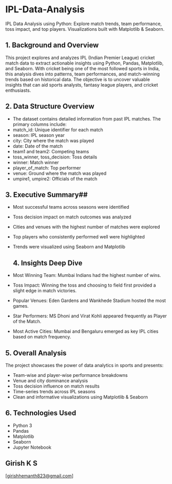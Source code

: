 # IPL-Data-Analysis
IPL Data Analysis using Python: Explore match trends, team performance, toss impact, and top players. Visualizations built with Matplotlib &amp; Seaborn.

## 1. Background and Overview ##
This project explores and analyzes IPL (Indian Premier League) cricket match data to extract actionable insights using Python, Pandas, Matplotlib, and Seaborn. With cricket being one of the most followed sports in India, this analysis dives into patterns, team performances, and match-winning trends based on historical data. The objective is to uncover valuable insights that can aid sports analysts, fantasy league players, and cricket enthusiasts.

## 2. Data Structure Overview ##
- The dataset contains detailed information from past IPL matches. The primary columns include:
- match_id: Unique identifier for each match
- season: IPL season year
- city: City where the match was played
- date: Date of the match
- team1 and team2: Competing teams
- toss_winner, toss_decision: Toss details
- winner: Match winner
- player_of_match: Top performer
- venue: Ground where the match was played
- umpire1, umpire2: Officials of the match

## 3. Executive Summary##
- Most successful teams across seasons were identified
- Toss decision impact on match outcomes was analyzed
- Cities and venues with the highest number of matches were explored
- Top players who consistently performed well were highlighted
- Trends were visualized using Seaborn and Matplotlib

  ## 4. Insights Deep Dive ##
- Most Winning Team: Mumbai Indians had the highest number of wins.
- Toss Impact: Winning the toss and choosing to field first provided a slight edge in match victories.
- Popular Venues: Eden Gardens and Wankhede Stadium hosted the most games.
- Star Performers: MS Dhoni and Virat Kohli appeared frequently as Player of the Match.
- Most Active Cities: Mumbai and Bengaluru emerged as key IPL cities based on match frequency.

## 5. Overall Analysis ##
The project showcases the power of data analytics in sports and presents:

- Team-wise and player-wise performance breakdowns
- Venue and city dominance analysis
- Toss decision influence on match results
- Time-series trends across IPL seasons
- Clean and informative visualizations using Matplotlib & Seaborn

## 6. Technologies Used ##
- Python 3
- Pandas
- Matplotlib
- Seaborn
- Jupyter Notebook

## Girish K S 
[girishhemanth823@gmail.com]
